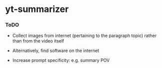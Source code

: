 # yt-summarizer

### ToDO
- Collect images from internet (pertaining to the paragraph topic) rather than from the video itself
- Alternatively, find software on the internet

- Increase prompt specificity: e.g. summary POV